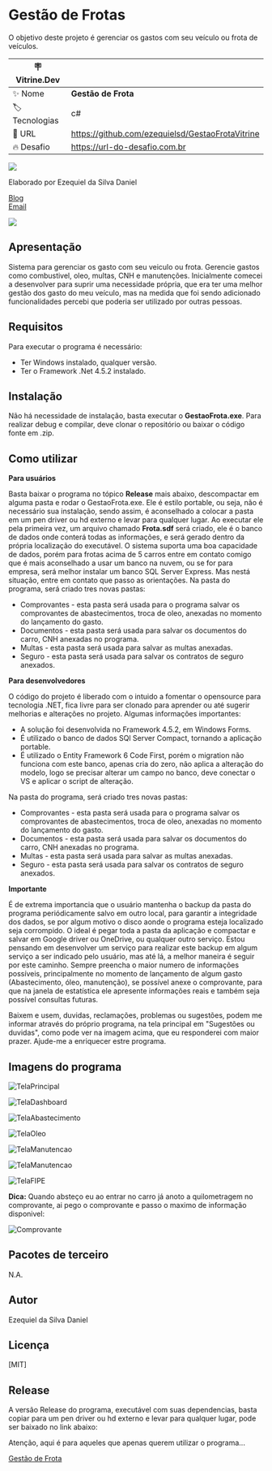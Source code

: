 # Gestão de Frotas

O objetivo deste projeto é gerenciar os gastos com seu veículo ou frota de veículos.

| :placard: Vitrine.Dev |     |
| -------------  | --- |
| :sparkles: Nome        | **Gestão de Frota**
| :label: Tecnologias | c#
| :rocket: URL         | https://github.com/ezequielsd/GestaoFrotaVitrine
| :fire: Desafio     | https://url-do-desafio.com.br

<!-- Inserir imagem com a #vitrinedev ao final do link -->
![](Release/dashboard.PNG)


Elaborado por Ezequiel da Silva Daniel

[Blog](https://ezequieldaniel.wordpress.com/)  
[Email](ezequielsd@gmail.com)

<a href="https://www.linkedin.com/in/ezequielsd/" target="_blank"><img src="https://img.shields.io/badge/-LinkedIn-%230077B5?style=for-the-badge&logo=linkedin&logoColor=white" target="_blank"></a>  


## Apresentação

Sistema para gerenciar os gasto com seu veiculo ou frota. Gerencie gastos como combustivel, oleo, multas, CNH e manutenções.
Inicialmente comecei a desenvolver para suprir uma necessidade própria, que era ter uma melhor gestão dos gasto do meu veículo, mas na medida que foi sendo adicionado funcionalidades percebi que poderia ser utilizado por outras pessoas.

## Requisitos

Para executar o programa é necessário:
* Ter Windows instalado, qualquer versão.
* Ter o Framework .Net 4.5.2 instalado.


## Instalação

Não há necessidade de instalação, basta executar o **GestaoFrota.exe**.
Para realizar debug e compilar, deve clonar o repositório ou baixar o código fonte em .zip.

## Como utilizar

**Para usuários**

Basta baixar o programa no tópico **Release** mais abaixo, descompactar em alguma pasta e rodar o GestaoFrota.exe. Ele é estilo portable, ou seja, não é necessário sua instalação, sendo assim, é aconselhado a colocar a pasta em um pen driver ou hd externo e levar para qualquer lugar. Ao executar ele pela primeira vez, um arquivo chamado **Frota.sdf** será criado, ele é o banco de dados onde conterá todas as informações, e será gerado dentro da própria localização do executável. O sistema suporta uma boa capacidade de dados, porém para frotas acima de 5 carros entre em contato comigo que é mais aconselhado a usar um banco na nuvem, ou se for para empresa, será melhor instalar um banco SQL Server Express. Mas nestá situação, entre em contato que passo as orientações.
Na pasta do programa, será criado tres novas pastas:

* Comprovantes - esta pasta será usada para o programa salvar os comprovantes de abastecimentos, troca de oleo, anexadas no momento do lançamento do gasto.
* Documentos - esta pasta será usada para salvar os documentos do carro, CNH anexadas no programa.
* Multas - esta pasta será usada para salvar as multas anexadas.
* Seguro - esta pasta será usada para salvar os contratos de seguro anexados.


**Para desenvolvedores**

O código do projeto é liberado com o intuido a fomentar o opensource para tecnologia .NET, fica livre para ser clonado para aprender ou até sugerir melhorias e alterações no projeto. Algumas informações importantes:

* A solução foi desenvolvida no Framework 4.5.2, em Windows Forms.
* É utilizado o banco de dados SQl Server Compact, tornando a aplicação portable.
* É utilizado o Entity Framework 6 Code First, porém o migration não funciona com este banco, apenas cria do zero, não aplica a alteração do modelo, logo se precisar alterar um campo no banco, deve conectar o VS e aplicar o script de alteração.

Na pasta do programa, será criado tres novas pastas:

* Comprovantes - esta pasta será usada para o programa salvar os comprovantes de abastecimentos, troca de oleo, anexadas no momento do lançamento do gasto.
* Documentos - esta pasta será usada para salvar os documentos do carro, CNH anexadas no programa.
* Multas - esta pasta será usada para salvar as multas anexadas.
* Seguro - esta pasta será usada para salvar os contratos de seguro anexados.


**Importante**

É de extrema importancia que o usuário mantenha o backup da pasta do programa periódicamente salvo em outro local, para garantir a integridade dos dados, se por algum motivo o disco aonde o programa esteja localizado seja corrompido.
O ideal é pegar toda a pasta da aplicação e compactar e salvar em Google driver ou OneDrive, ou qualquer outro serviço.
Estou pensando em desenvolver um serviço para realizar este backup em algum serviço a ser indicado pelo usuário, mas até lá, a melhor maneira é seguir por este caminho.
Sempre preencha o maior numero de informações possíveis, principalmente no momento de lançamento de algum gasto (Abastecimento, óleo, manutenção), se possível anexe o comprovante, para que na janela de estatística ele apresente informações reais e também seja possível consultas futuras.

Baixem e usem, duvidas, reclamações, problemas ou sugestões, podem me informar através do próprio programa, na tela principal em "Sugestões ou duvidas", como pode ver na imagem acima, que eu responderei com maior prazer. Ajude-me a enriquecer estre programa.

## Imagens do programa

![TelaPrincipal](Release/principal.PNG)

![TelaDashboard](Release/dashboard.PNG)

![TelaAbastecimento](Release/abastecimento.PNG)

![TelaOleo](Release/oleo.PNG)

![TelaManutencao](Release/manutencao.PNG)

![TelaManutencao](Release/manutencao2.PNG)

![TelaFIPE](Release/fipe.PNG)

**Dica:**
Quando absteço eu ao entrar no carro já anoto a quilometragem no comprovante, ai pego o comprovante e passo o maximo de informação disponivel:

![Comprovante](Release/comprovante.PNG)

## Pacotes de terceiro

N.A.


## Autor

Ezequiel da Silva Daniel  


## Licença

[MIT]


## Release

A versão Release do programa, executável com suas dependencias, basta copiar para um pen driver ou hd externo e levar para qualquer lugar, pode ser baixado no link abaixo:

Atenção, aqui é para aqueles que apenas querem utilizar o programa...

[Gestão de Frota](https://github.com/ezequielsd/GestaoFrota/raw/master/Release/Release.zip)


